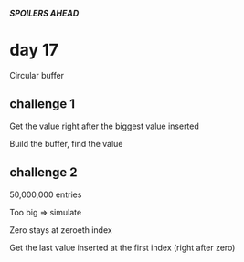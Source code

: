 ***SPOILERS AHEAD***

# day 17

Circular buffer

## challenge 1

Get the value right after the biggest value inserted

Build the buffer, find the value

## challenge 2

50,000,000 entries

Too big => simulate

Zero stays at zeroeth index

Get the last value inserted at the first index (right after zero)
